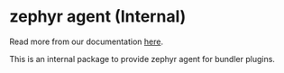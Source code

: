 # zephyr agent (Internal)

Read more from our documentation [here](https://docs.zephyr-cloud.io).

This is an internal package to provide zephyr agent for bundler plugins.
